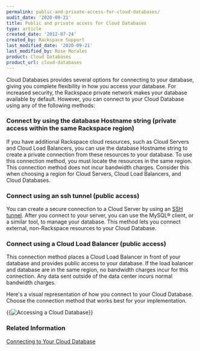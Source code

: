 ```yaml
---
permalink: public-and-private-access-for-cloud-databases/
audit_date: '2020-09-21'
title: Public and private access for Cloud Databases
type: article
created_date: '2012-07-24'
created_by: Rackspace Support
last_modified_date: '2020-09-21'
last_modified_by: Rose Morales
product: Cloud Databases
product_url: cloud-databases
---
```


Cloud Databases provides several options for connecting to your database, giving
you complete flexibility in how you access your database. For increased
security, the Rackspace private network makes your database available by
default. However, you can connect to your Cloud Database using any of the
following methods:

### Connect by using the database Hostname string (private access within the same Rackspace region)

If you have additional Rackspace cloud resources, such as Cloud Servers and
Cloud Load Balancers, you can use the database Hostname string to create a private connection
from these resources to your database. To use this connection
method, you must locate the resources in the same region. This connection method
does not incur bandwidth charges. Consider this when choosing a region for
Cloud Servers, Cloud Load Balancers, and Cloud Databases.

### Connect using an ssh tunnel (public access)

You can create a secure connection to a Cloud Server by using an [SSH
tunnel](/support/how-to/connecting-to-a-server-using-ssh-on-linux-or-mac-os). 
After you connect to your server, you can use the MySQL&reg; client, or
a similar tool, to manage your database. This method lets you connect external,
non-Rackspace resources to your Cloud Database.

### Connect using a Cloud Load Balancer (public access)

This connection method places a Cloud Load Balancer in front of your database
and provides public access to your database. If the load balancer and database
are in the same region, no bandwidth charges incur for this connection.
Any data sent outside of the data center incurs normal bandwidth charges.

Here's a visual representation of how you connect to your Cloud Database. Choose
the connection method that works best for your implementation.

{{<image src="cloud-databases-network-illustration-rev2.png" title="Accessing a Cloud Database">}}

### Related Information

[Connecting to Your Cloud
Database](/support/how-to/connect-to-a-cloud-databases-instance "Connecting to
Your Cloud Database")
